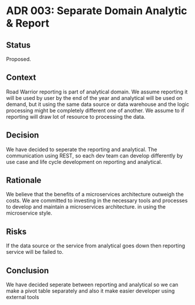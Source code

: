# ADR 003: Separate Domain Analytic & Report
## Status

Proposed.

## Context

Road Warrior reporting is part of analytical domain. We assume reporting it will be used by user by the end of the year and analytical will be used on demand, but it using the same data source or data warehouse and the logic processing might be completely different one of another. We assume to if reporting will draw lot of resource to processing the data.

## Decision

We have decided to seperate the reporting and analytical. The communication using REST, so each dev team can develop differently by use case and life cycle development on reporting and analytical.

## Rationale

We believe that the benefits of a microservices architecture outweigh the costs. We are committed to investing in the necessary tools and processes to develop and maintain a microservices architecture.
in using the microservice style.

## Risks

If the data source or the service from analytical goes down then reporting service will be failed to.

## Conclusion

We have decided seperate between reporting and analytical so we can make a pivot table separately and also it make easier developer using external tools
